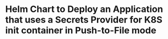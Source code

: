 # Helm Chart to Deploy an Application that uses a Secrets Provider for K8S init container in Push-to-File mode

